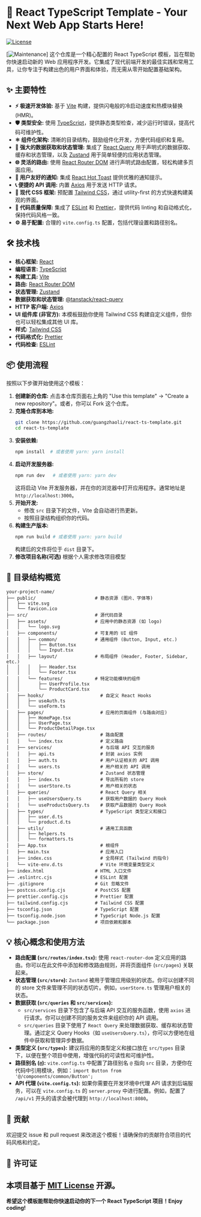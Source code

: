 # 🚀 React TypeScript Template - Your Next Web App Starts Here!
[![License](https://img.shields.io/badge/License-MIT-blue.svg)](LICENSE)  

[![Maintenance](https://github.com/guangzhaoli/react-ts-template/graphs/commit-activity)]
这个仓库是一个精心配置的 React TypeScript 模板，旨在帮助你快速启动新的 Web 应用程序开发。它集成了现代前端开发的最佳实践和常用工具，让你专注于构建出色的用户界面和体验，而无需从零开始配置基础架构。
## ✨ 主要特性
* **⚡️ 极速开发体验:** 基于 [Vite](https://vitejs.dev/) 构建，提供闪电般的冷启动速度和热模块替换 (HMR)。
* **🛡️ 类型安全:**  使用 [TypeScript](https://www.typescriptlang.org/)，提供静态类型检查，减少运行时错误，提高代码可维护性。
* **⚛️ 组件化架构:**  清晰的目录结构，鼓励组件化开发，方便代码组织和复用。
* **🎣 强大的数据获取和状态管理:** 集成了 [React Query](https://tanstack.com/query/latest) 用于声明式的数据获取、缓存和状态管理，以及 [Zustand](https://github.com/pmndrs/zustand) 用于简单轻便的应用状态管理。
* **🌐 灵活的路由:** 使用 [React Router DOM](https://reactrouter.com/en/main) 进行声明式路由配置，轻松构建多页面应用。
* **📣 用户友好的通知:**  集成 [React Hot Toast](https://react-hot-toast.com/) 提供优雅的通知提示。
* **📞 便捷的 API 调用:**  内置 [Axios](https://axios-http.com/) 用于发送 HTTP 请求。
* **🎨 现代 CSS 框架:**  预配置 [Tailwind CSS](https://tailwindcss.com/)，通过 utility-first 的方式快速构建美观的界面。
* **📏 代码质量保障:**  集成了 [ESLint](https://eslint.org/) 和 [Prettier](https://prettier.io/)，提供代码 linting 和自动格式化，保持代码风格一致。
* **⚙️  易于配置:**  合理的 `vite.config.ts` 配置，包括代理设置和路径别名。
## 🛠️ 技术栈
* **核心框架:** [React](https://react.dev/)
* **编程语言:** [TypeScript](https://www.typescriptlang.org/)
* **构建工具:** [Vite](https://vitejs.dev/)
* **路由:** [React Router DOM](https://reactrouter.com/en/main)
* **状态管理:** [Zustand](https://github.com/pmndrs/zustand)
* **数据获取和状态管理:** [@tanstack/react-query](https://tanstack.com/query/latest)
* **HTTP 客户端:** [Axios](https://axios-http.com/)
* **UI 组件库 (非官方):**  本模板鼓励你使用 Tailwind CSS 构建自定义组件，但你也可以轻松集成其他 UI 库。
* **样式:** [Tailwind CSS](https://tailwindcss.com/)
* **代码格式化:** [Prettier](https://prettier.io/)
* **代码检查:** [ESLint](https://eslint.org/)
## 📦 使用流程
按照以下步骤开始使用这个模板：
1. **创建新的仓库:**  点击本仓库页面右上角的 "Use this template" -> "Create a new repository"。或者，你可以 Fork 这个仓库。
2. **克隆仓库到本地:**
   ```bash
   git clone https://github.com/guangzhaoli/react-ts-template.git
   cd react-ts-template
   ```
3. **安装依赖:**
   ```bash
   npm install  # 或者使用 yarn: yarn install
   ```
4. **启动开发服务器:**
   ```bash
   npm run dev   # 或者使用 yarn: yarn dev
   ```
   这将启动 Vite 开发服务器，并在你的浏览器中打开应用程序。通常地址是 `http://localhost:3000`。
5. **开始开发:**
   * 修改 `src` 目录下的文件，Vite 会自动进行热更新。
   * 按照目录结构组织你的代码。
6. **构建生产版本:**
   ```bash
   npm run build # 或者使用 yarn: yarn build
   ```
   构建后的文件将位于 `dist` 目录下。
7. **修改项目名称(可选)**
   根据个人需求修改项目模型
## 📂 目录结构概览
```
your-project-name/
├── public/                      # 静态资源 (图片、字体等)
│   ├── vite.svg
│   └── favicon.ico
├── src/                         # 源代码目录
│   ├── assets/                  # 应用中的静态资源 (如 logo)
│   │   └── logo.svg
│   ├── components/              # 可复用的 UI 组件
│   │   ├── common/              # 通用组件 (Button, Input, etc.)
│   │   │   ├── Button.tsx
│   │   │   └── Input.tsx
│   │   ├── layout/              # 布局组件 (Header, Footer, Sidebar, etc.)
│   │   │   ├── Header.tsx
│   │   │   └── Footer.tsx
│   │   └── features/            # 特定功能模块的组件
│   │       ├── UserProfile.tsx
│   │       └── ProductCard.tsx
│   ├── hooks/                     # 自定义 React Hooks
│   │   ├── useAuth.ts
│   │   └── useForm.ts
│   ├── pages/                     # 应用的页面组件 (与路由对应)
│   │   ├── HomePage.tsx
│   │   ├── UserPage.tsx
│   │   └── ProductDetailPage.tsx
│   ├── routes/                    # 路由配置
│   │   └── index.tsx              # 定义路由
│   ├── services/                  # 与后端 API 交互的服务
│   │   ├── api.ts                 # 封装 axios 实例
│   │   ├── auth.ts                # 用户认证相关的 API 调用
│   │   └── users.ts               # 用户相关的 API 调用
│   ├── store/                     # Zustand 状态管理
│   │   ├── index.ts               # 导出所有的 store
│   │   └── userStore.ts           # 用户相关的状态
│   ├── queries/                   # React Query 相关
│   │   ├── useUsersQuery.ts       # 获取用户数据的 Query Hook
│   │   └── useProductsQuery.ts    # 获取产品数据的 Query Hook
│   ├── types/                     # TypeScript 类型定义和接口
│   │   ├── user.d.ts
│   │   └── product.d.ts
│   ├── utils/                     # 通用工具函数
│   │   ├── helpers.ts
│   │   └── formatters.ts
│   ├── App.tsx                    # 根组件
│   ├── main.tsx                   # 应用入口
│   ├── index.css                  # 全局样式 (Tailwind 的指令)
│   └── vite-env.d.ts              # Vite 环境变量类型定义
├── index.html                   # HTML 入口文件
├── .eslintrc.cjs                # ESLint 配置
├── .gitignore                   # Git 忽略文件
├── postcss.config.cjs           # PostCSS 配置
├── prettier.config.cjs          # Prettier 配置
├── tailwind.config.cjs          # Tailwind CSS 配置
├── tsconfig.json                # TypeScript 配置
├── tsconfig.node.json           # TypeScript Node.js 配置
└── package.json                 # 项目依赖和脚本
```
## 💡 核心概念和使用方法
* **路由配置 (`src/routes/index.tsx`):**  使用 `react-router-dom` 定义应用的路由。你可以在此文件中添加和修改路由规则，并将页面组件 (`src/pages`) 关联起来。
* **状态管理 (`src/store`):**  `Zustand` 被用于管理应用级别的状态。你可以创建不同的 store 文件来管理不同的状态切片。例如，`userStore.ts` 管理用户相关的状态。
* **数据获取 (`src/queries` 和 `src/services`):**
    * `src/services` 目录下包含了与后端 API 交互的服务函数，使用 `axios` 进行请求。你可以创建不同的服务文件来组织你的 API 调用。
    * `src/queries` 目录下使用了 `React Query` 来处理数据获取、缓存和状态管理。通过定义 Query Hooks（如 `useUsersQuery.ts`），你可以方便地在组件中获取和管理异步数据。
* **类型定义 (`src/types`):**  建议将应用的类型定义和接口放在 `src/types` 目录下，以便在整个项目中使用，增强代码的可读性和可维护性。
* **路径别名 (`@`):**  `vite.config.ts` 中配置了路径别名 `@` 指向 `src` 目录，方便你在代码中引用模块，例如：`import Button from '@/components/common/Button';`
* **API 代理 (`vite.config.ts`):**  如果你需要在开发环境中代理 API 请求到后端服务，可以在 `vite.config.ts` 的 `server.proxy` 中进行配置。例如，配置了 `/api/v1` 开头的请求会被代理到 `http://localhost:8080`。
## 🤝 贡献
欢迎提交 issue 和 pull request 来改进这个模板！请确保你的贡献符合项目的代码风格和约定。
## 📄 许可证
本项目基于 [MIT License](LICENSE) 开源。
---
**希望这个模板能帮助你快速启动你的下一个 React TypeScript 项目！Enjoy coding!**